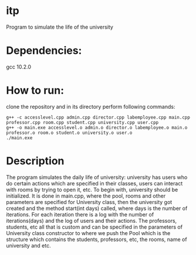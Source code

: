 # itp
Program to simulate the life of the university

# Dependencies:
gcc 10.2.0

# How to run:
clone the repository and in its directory perform following commands:
```
g++ -c accesslevel.cpp admin.cpp director.cpp labemployee.cpp main.cpp professor.cpp room.cpp student.cpp university.cpp user.cpp
g++ -o main.exe accesslevel.o admin.o director.o labemployee.o main.o professor.o room.o student.o university.o user.o
./main.exe
```
# Description
The program simulates the daily life of university: university has users who do certain actions which are specified in their classes, users can interact with rooms by trying to open it, etc. To begin with, university should be initialized. It is done in main.cpp, where the pool, rooms and other parameters are specified for University class, then the university got created and the method start(int days) called, where days is the number of iterations. For each iteration there is a log with the number of iterations(days) and the log of users and their actions. The professors, students, etc all that is custom and can be specified in the parameters of University class constructor to where we push the Pool which is the structure which contains the students, professors, etc, the rooms, name of university and etc. 
